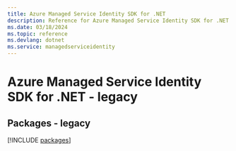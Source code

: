 ```yaml
---
title: Azure Managed Service Identity SDK for .NET
description: Reference for Azure Managed Service Identity SDK for .NET
ms.date: 03/18/2024
ms.topic: reference
ms.devlang: dotnet
ms.service: managedserviceidentity
---
```

# Azure Managed Service Identity SDK for .NET - legacy
## Packages - legacy
[!INCLUDE [packages](managed-service-identity-index.md)]